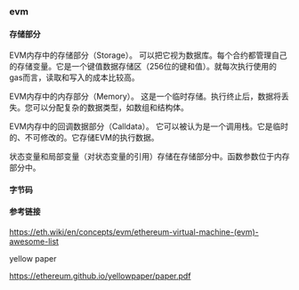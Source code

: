 ### evm





#### 存储部分



EVM内存中的存储部分（Storage）。
可以把它视为数据库。每个合约都管理自己的存储变量。它是一个键值数据存储区（256位的键和值）。就每次执行使用的gas而言，读取和写入的成本比较高。



EVM内存中的内存部分（Memory）。
这是一个临时存储。执行终止后，数据将丢失。您可以分配复杂的数据类型，如数组和结构体。



EVM内存中的回调数据部分（Calldata）。
它可以被认为是一个调用栈。它是临时的、不可修改的。它存储EVM的执行数据。



状态变量和局部变量（对状态变量的引用）存储在存储部分中。函数参数位于内存部分中。





#### 字节码



#### 参考链接



https://eth.wiki/en/concepts/evm/ethereum-virtual-machine-(evm)-awesome-list

yellow paper	

https://ethereum.github.io/yellowpaper/paper.pdf